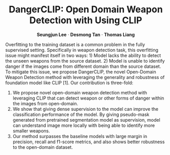

<p align="center">

  <h1 align="center">DangerCLIP: Open Domain Weapon Detection with Using CLIP</h1>
  <p align="center">
    <strong>Seungjun Lee</strong>
    ·
    <strong>Desmong Tan</strong>
    ·
    <strong>Thomas Liang</strong>
    
  </p>
  <div align="center"></div>
</p>

Overfitting to the training dataset is a common problem in the fully supervised setting. Specifically in weapon detection task, this overfitting issue might manifest itself in two ways: 1) Model lacks the ability to detect the unseen weapons from the source dataset. 2) Model is unable to identify danger if the images come from different domain than the source dataset. To mitigate this issue, we propose DangerCLIP, the novel Open-Domain Weapon Detection method with leveraging the generality and robustness of foundation model like CLIP [1]. Our contribution is three-fold:
1. We propose novel open-domain weapon detection method with leveraging CLIP that can detect weapon or other forms of danger within the images from open-domain.
2. We show that giving dense supervision to the model can improve the classification performance of the model. By giving pseudo-mask generated from pretrained segmentation model as supervision, model can understand image more locally with being able to identify more smaller weapons.
3. Our method surpasses the baseline models with large margin in precision, recall and f1-score metrics, and also shows better robustness to the open-domain dataset.

